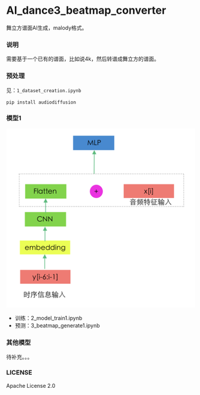 # AI_dance3_beatmap_converter
舞立方谱面AI生成，malody格式。

### 说明
需要基于一个已有的谱面，比如说4k，然后转谱成舞立方的谱面。

### 预处理
见：`1_dataset_creation.ipynb`

```
pip install audiodiffusion
```

### 模型1

![](model1.png)

- 训练：2_model_train1.ipynb
- 预测：3_beatmap_generate1.ipynb

### 其他模型
待补充。。。


### LICENSE
Apache License 2.0